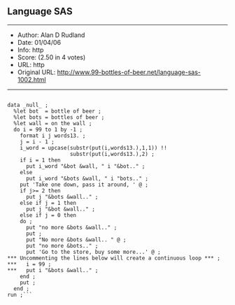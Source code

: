 
## Language SAS ##
---
- Author: Alan D Rudland
- Date: 01/04/06
- Info: http
- Score:  (2.50 in 4 votes)
- URL: http
- Original URL: http://www.99-bottles-of-beer.net/language-sas-1002.html
---

```*** Alan D Rudland - NetDominus 04/01/06 *** :

data _null_ ;
  %let bot  = bottle of beer ;
  %let bots = bottles of beer ;
  %let wall = on the wall ;
  do i = 99 to 1 by -1 ;
    format i j words13. ;
    j = i - 1 ;
    i_word = upcase(substr(put(i,words13.),1,1)) !!
                    substr(put(i,words13.),2) ;
    if i = 1 then 
      put i_word "&bot &wall, " i "&bot.." ;
    else
      put i_word "&bots &wall, " i "bots.." ;
    put 'Take one down, pass it around, ' @ ;
    if j>= 2 then
      put j "&bots &wall.." ;
    else if j = 1 then
      put j "&bot &wall.." ;
    else if j = 0 then
    do ;
      put "no more &bots &wall.." ;
      put ;
      put "No more &bots &wall.. " @ ;
      put "no more &bots.." ;
      put 'Go to the store, buy some more...' @ ;
*** Uncommenting the lines below will create a continuous loop *** ;
***   i = 99 ;
***   put i "&bots &wall.." ;
    end ;
    put ;
  end ;
run ;```